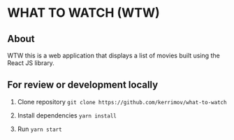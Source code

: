 # WHAT TO WATCH (WTW)

## About
WTW this is a web application that displays a list of movies built using the React JS library.

## For review or development locally

1. Clone repository
    `git clone https://github.com/kerrimov/what-to-watch`

2. Install dependencies
    `yarn install`

3. Run
    `yarn start`